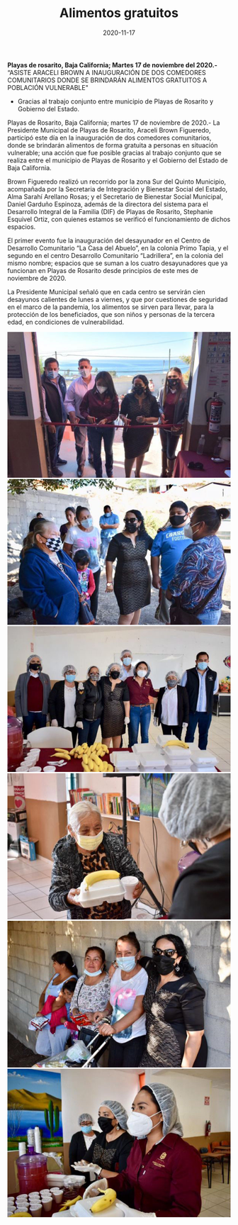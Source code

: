 ﻿---
layout: blog
title:  "Alimentos gratuitos"
date:   2020-11-17 
Categories: rosarito 
permalink: /:categories/:title:output_ext
image: /img/cnr/alimentos-gratuitos.jpg
autor: 
---


**Playas de rosarito, Baja California;  Martes 17 de noviembre del 2020.-** “ASISTE ARACELI BROWN A INAUGURACIÓN DE DOS COMEDORES COMUNITARIOS DONDE SE BRINDARÁN ALIMENTOS GRATUITOS A POBLACIÓN VULNERABLE"


* Gracias al trabajo conjunto entre municipio de Playas de Rosarito y Gobierno del Estado.


Playas de Rosarito, Baja California; martes 17 de noviembre de 2020.- La Presidente Municipal de Playas de Rosarito, Araceli Brown Figueredo, participó este día en la inauguración de dos comedores comunitarios, donde se brindarán alimentos de forma gratuita a personas en situación vulnerable; una acción que fue posible gracias al trabajo conjunto que se realiza entre el municipio de Playas de Rosarito y el Gobierno del Estado de Baja California.


Brown Figueredo realizó un recorrido por la zona Sur del Quinto Municipio, acompañada por la Secretaria de Integración y Bienestar Social del Estado, Alma Sarahí Arellano Rosas; y el Secretario de Bienestar Social Municipal, Daniel Garduño Espinoza, además de la directora del sistema para el Desarrollo Integral de la Familia (DIF) de Playas de Rosarito, Stephanie Esquivel Ortiz, con quienes estamos se verificó el funcionamiento de dichos espacios.


El primer evento fue la inauguración del desayunador en el Centro de Desarrollo Comunitario “La Casa del Abuelo”, en la colonia Primo Tapia, y el segundo en el centro Desarrollo Comunitario “Ladrillera”, en la colonia del mismo nombre; espacios que se suman a los cuatro desayunadores que ya funcionan en Playas de Rosarito desde principios de este mes de noviembre de 2020.


La Presidente Municipal señaló que en cada centro se servirán cien desayunos calientes de lunes a viernes, y que por cuestiones de seguridad en el marco de la pandemia, los alimentos se sirven para llevar, para la protección de los beneficiados, que son niños y personas de la tercera edad, en condiciones de vulnerabilidad.

<div id="carouselExampleSlidesOnly" class="carousel slide" data-ride="carousel">
  <div class="carousel-inner">
    <div class="carousel-item active">
       <img class="d-block w-100" src="/img/cnr/alimentos-gratuitos.jpg" loading="lazy"  alt="Alimentos gratuitos">
    </div>  
    <div class="carousel-item active">
       <img class="d-block w-100" src="/img/cnr/alimentos-gratuitos-2.jpg" loading="lazy"  alt="Alimentos gratuitos">
    </div>
    <div class="carousel-item active">
       <img class="d-block w-100" src="/img/cnr/alimentos-gratuitos-3.jpg" loading="lazy"  alt="Alimentos gratuitos">
    </div>
    <div class="carousel-item active">
       <img class="d-block w-100" src="/img/cnr/alimentos-gratuitos-4.jpg" loading="lazy"  alt="Alimentos gratuitos">
    </div>
    <div class="carousel-item active">
       <img class="d-block w-100" src="/img/cnr/alimentos-gratuitos-5.jpg" loading="lazy"  alt="Alimentos gratuitos">
    </div>
    <div class="carousel-item active">
       <img class="d-block w-100" src="/img/cnr/alimentos-gratuitos-6.jpg" loading="lazy"  alt="Alimentos gratuitos">
    </div>                   
  </div>
</div>